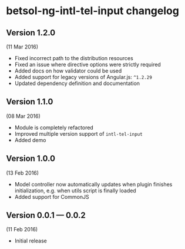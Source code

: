 # betsol-ng-intl-tel-input changelog

## Version 1.2.0
(11 Mar 2016)

- Fixed incorrect path to the distribution resources
- Fixed an issue where directive options were strictly required
- Added docs on how validator could be used
- Added support for legacy versions of Angular.js: `^1.2.29`
- Updated dependency definition and documentation


## Version 1.1.0
(08 Mar 2016)

- Module is completely refactored
- Improved multiple version support of `intl-tel-input`
- Added demo


## Version 1.0.0
(13 Feb 2016)

- Model controller now automatically updates when plugin finishes
  initialization, e.g. when utils script is finally loaded
- Added support for CommonJS


## Version 0.0.1 — 0.0.2
(11 Feb 2016)

- Initial release
